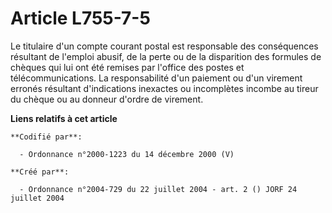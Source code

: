 # Article L755-7-5

Le titulaire d'un compte courant postal est responsable des conséquences résultant de l'emploi abusif, de la perte ou de la
disparition des formules de chèques qui lui ont été remises par l'office des postes et télécommunications. La responsabilité
d'un paiement ou d'un virement erronés résultant d'indications inexactes ou incomplètes incombe au tireur du chèque ou au
donneur d'ordre de virement.

**Liens relatifs à cet article**

	**Codifié par**:

	  - Ordonnance n°2000-1223 du 14 décembre 2000 (V)

	**Créé par**:

	  - Ordonnance n°2004-729 du 22 juillet 2004 - art. 2 () JORF 24 juillet 2004
